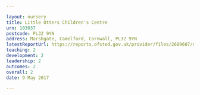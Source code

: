 ```yaml
---

layout: nursery
title: Little Otters Children's Centre
urn: 103037
postcode: PL32 9YN
address: Marshgate, Camelford, Cornwall, PL32 9YN
latestReportUrl: https://reports.ofsted.gov.uk/provider/files/2689607/urn/103037.pdf
teaching: 2
development: 2
leadership: 2
outcomes: 2
overall: 2
date: 9 May 2017

---
```

